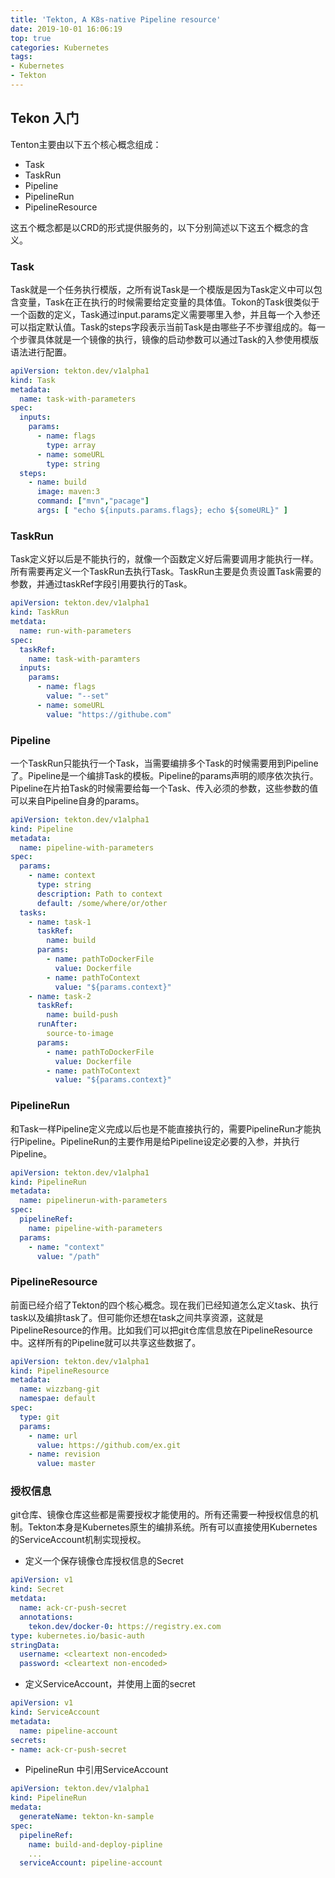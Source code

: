 ```yaml
---
title: 'Tekton, A K8s-native Pipeline resource'
date: 2019-10-01 16:06:19
top: true 
categories: Kubernetes
tags: 
- Kubernetes
- Tekton
---
```


## Tekon 入门

Tenton主要由以下五个核心概念组成：

- Task
- TaskRun
- Pipeline
- PipelineRun
- PipelineResource

这五个概念都是以CRD的形式提供服务的，以下分别简述以下这五个概念的含义。

### Task

Task就是一个任务执行模版，之所有说Task是一个模版是因为Task定义中可以包含变量，Task在正在执行的时候需要给定变量的具体值。Tokon的Task很类似于一个函数的定义，Task通过input.params定义需要哪里入参，并且每一个入参还可以指定默认值。Task的steps字段表示当前Task是由哪些子不步骤组成的。每一个步骤具体就是一个镜像的执行，镜像的启动参数可以通过Task的入参使用模版语法进行配置。

```yaml
apiVersion: tekton.dev/v1alpha1
kind: Task
metadata:
  name: task-with-parameters
spec:
  inputs:
    params:
      - name: flags
        type: array
      - name: someURL
        type: string
  steps:
    - name: build
      image: maven:3
      command: ["mvn","pacage"]
      args: [ "echo ${inputs.params.flags}; echo ${someURL}" ]
```

### TaskRun

Task定义好以后是不能执行的，就像一个函数定义好后需要调用才能执行一样。所有需要再定义一个TaskRun去执行Task。TaskRun主要是负责设置Task需要的参数，并通过taskRef字段引用要执行的Task。

```yaml
apiVersion: tekton.dev/v1alpha1
kind: TaskRun
metdata:
  name: run-with-parameters
spec:
  taskRef:
    name: task-with-paramters
  inputs:
    params:
      - name: flags
        value: "--set"
      - name: someURL
        value: "https://githube.com"
```

### Pipeline

一个TaskRun只能执行一个Task，当需要编排多个Task的时候需要用到Pipeline了。Pipeline是一个编排Task的模板。Pipeline的params声明的顺序依次执行。Pipeline在片拍Task的时候需要给每一个Task、传入必须的参数，这些参数的值可以来自Pipeline自身的params。

```yaml
apiVersion: tekton.dev/v1alpha1
kind: Pipeline
metadata:
  name: pipeline-with-parameters
spec:
  params:
    - name: context
      type: string
      description: Path to context
      default: /some/where/or/other
  tasks:
    - name: task-1
      taskRef:
        name: build
      params:
        - name: pathToDockerFile
          value: Dockerfile
        - name: pathToContext
          value: "${params.context}"
    - name: task-2
      taskRef:
        name: build-push
      runAfter:
        source-to-image
      params:
        - name: pathToDockerFile
          value: Dockerfile
        - name: pathToContext
          value: "${params.context}"
```

### PipelineRun

和Task一样Pipeline定义完成以后也是不能直接执行的，需要PipelineRun才能执行Pipeline。PipelineRun的主要作用是给Pipeline设定必要的入参，并执行Pipeline。

```yaml
apiVersion: tekton.dev/v1alpha1
kind: PipelineRun
metadata:
  name: pipelinerun-with-parameters
spec:
  pipelineRef:
    name: pipeline-with-parameters
  params:
    - name: "context"
      value: "/path"
```

### PipelineResource

前面已经介绍了Tekton的四个核心概念。现在我们已经知道怎么定义task、执行task以及编排task了。但可能你还想在task之间共享资源，这就是PipelineResource的作用。比如我们可以把git仓库信息放在PipelineResource中。这样所有的Pipeline就可以共享这些数据了。

```yaml
apiVersion: tekton.dev/v1alpha1
kind: PipelineResource
metadata:
  name: wizzbang-git
  namespae: default
spec:
  type: git
  params:
    - name: url
      value: https://github.com/ex.git
    - name: revision
      value: master
```

### 授权信息

git仓库、镜像仓库这些都是需要授权才能使用的。所有还需要一种授权信息的机制。Tekton本身是Kubernetes原生的编排系统。所有可以直接使用Kubernetes的ServiceAccount机制实现授权。

- 定义一个保存镜像仓库授权信息的Secret

```yaml
apiVersion: v1
kind: Secret
metdata:
  name: ack-cr-push-secret
  annotations:
    tekon.dev/docker-0: https://registry.ex.com
type: kubernetes.io/basic-auth
stringData:
  username: <cleartext non-encoded>
  password: <cleartext non-encoded>
```

- 定义ServiceAccount，并使用上面的secret

```yaml
apiVersion: v1
kind: ServiceAccount
metadata:
  name: pipeline-account
secrets:
- name: ack-cr-push-secret
```

- PipelineRun 中引用ServiceAccount
  
```yaml
apiVersion: tekton.dev/v1alpha1
kind: PipelineRun
medata:
  generateName: tekton-kn-sample
spec:
  pipelineRef:
    name: build-and-deploy-pipline
    ...
  serviceAccount: pipeline-account
```